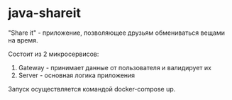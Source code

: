 # java-shareit
"Share it" - приложение, позволяющее друзьям обмениваться вещами на время.

Состоит из 2 микросервисов:
1) Gateway - принимает данные от пользователя и валидирует их
2) Server - основная логика приложения

Запуск осуществляется командой docker-compose up.
